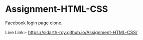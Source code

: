 # Assignment-HTML-CSS
Facebook login page clone.

Live Link:- https://sidarth-roy.github.io/Assignment-HTML-CSS/
